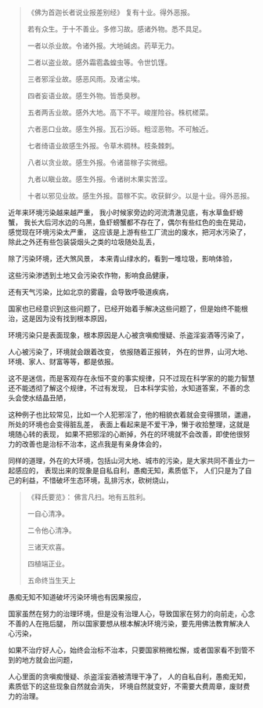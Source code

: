 > 《佛为首迦长者说业报差别经》
> 复有十业。得外恶报。
> 
> 若有众生。于十不善业。多修习故。感诸外物。悉不具足。
> 
> 一者以杀业故。令诸外报。大地碱卤。药草无力。
> 
> 二者以盗业故。感外霜雹螽蝗虫等。令世饥馑。
> 
> 三者邪淫业故。感恶风雨。及诸尘埃。
> 
> 四者妄语业故。感生外物。皆悉臭秽。
> 
> 五者两舌业故。感外大地。高下不平。峻崖险谷。株杌槎菜。
> 
> 六者恶口业故。感生外报。瓦石沙砾。粗涩恶物。不可触近。
> 
> 七者绮语业故感生外报。令草木稠林。枝条棘刺。
> 
> 八者以贪业故。感生外报。令诸苗稼子实微细。
> 
> 九者以瞋业故。感生外报。令诸树木果实苦涩。
> 
> 十者以邪见业故。感生外报。苗稼不实。收获鲜少。以是十业。得外恶报。

近年来环境污染越来越严重，
我小时候家旁边的河流清澈见底，有水草鱼虾螃蟹，
我长大后河水边的乌黑，鱼虾螃蟹都不存在了，偶尔有些红色的虫在晃动，感觉现在环境污染太严重，
这应该是上游有些工厂流出的废水，把河水污染了，
除此之外还有些包装袋烟头之类的垃圾随处乱丢，

除了污染环境，还大煞风景，
本来青山绿水的，看到一堆垃圾，影响体验，

这些污染渗透到土地又会污染农作物，影响食品健康，

还有天气污染，比如北京的雾霾，会导致呼吸道疾病，

国家也已经意识到这些问题了，已经开始着手解决这些问题了，但是始终不能根治，这是因为没有找到根本原因，

环境污染只是表面现象，根本原因是人心被贪嗔痴慢疑、杀盗淫妄酒等污染了，

人心被污染了，环境就会跟着改变，
依报随着正报转，
外在的世界，山河大地、环境、家人、财富等等，都是依报。

这不是迷信，而是客观存在永恒不变的事实规律，只不过现在科学家的的能力智慧还不能透彻了解这个规律，不过有发现，
日本科学实验，水知道答案，不善的念头会使水结晶丑陋，

这种例子也比较常见，比如一个人犯邪淫了，他的相貌衣着就会变得猥琐，邋遢，所处的环境也会变得脏乱差，
表面上看起来是不爱干净，懒于收拾整理，这就是境随心转的表现，
如果不把邪淫的心断掉，外在的环境就不会改善，即使他很努力的改善也是治标不治本，这点我是有亲身体会的，

同样的道理，外在的大环境，包括山河大地、城市的污染，是大家共同不善业力一起感应的，
表现出来的现象是自私自利，愚痴无知，素质低下，
人们只是为了自己的利益，不惜破坏生态环境，乱排污水，砍树烧山，

> 《释氏要览》：
> 佛言凡扫。地有五胜利。
> 
> 一自心清净。
> 
> 二令他心清净。
> 
> 三诸天欢喜。
> 
> 四植端正业。
> 
> 五命终当生天上

愚痴无知不知道破坏污染环境也有因果报应，

国家虽然在努力的治理环境，但是没有治理人心，导致国家在努力的向前走，心念不善的人在拖后腿，
所以国家要想从根本解决环境污染，要先用佛法教育解决人心污染，

如果不治疗好人心，始终会治标不治本，只要国家稍微松懈，或者国家看不到管不到的地方就会出问题，

人心里面的贪嗔痴慢疑、杀盗淫妄酒被清理干净了，
人的自私自利，愚痴无知，素质低下的这些现象自然就会消失，
环境自然就变好，不需要大费周章，废财费力的治理。


